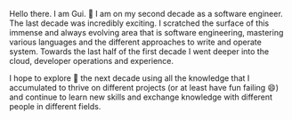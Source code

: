 Hello there. I am Gui. 💬 I am on my second decade as a software engineer. The last decade was incredibly exciting. I scratched the surface of this immense and always evolving area that is software engineering, mastering various languages and the different approaches to write and operate system. Towards the last half of the first decade I went deeper into the cloud, developer operations and experience.

I hope to explore 🔭 the next decade using all the knowledge that I accumulated to thrive on different projects (or at least have fun failing 😄) and continue to learn new skills and exchange knowledge with different people in different fields.
